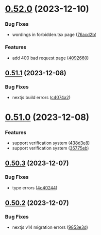 # [0.52.0](https://github.com/onesoft-sudo/sudobot-dashboard/compare/v0.51.1...v0.52.0) (2023-12-10)


### Bug Fixes

* wordings in forbidden.tsx page ([76acd2b](https://github.com/onesoft-sudo/sudobot-dashboard/commit/76acd2baa000408d9d13083a9dbbf166bb89390f))


### Features

* add 400 bad request page ([4092660](https://github.com/onesoft-sudo/sudobot-dashboard/commit/409266002dd45a6b48aaae166251ad04f52c5d1b))



## [0.51.1](https://github.com/onesoft-sudo/sudobot-dashboard/compare/v0.51.0...v0.51.1) (2023-12-08)


### Bug Fixes

* nextjs build errors ([c4074a2](https://github.com/onesoft-sudo/sudobot-dashboard/commit/c4074a2ea615880a5c43c1c789877ee9ae065e98))



# [0.51.0](https://github.com/onesoft-sudo/sudobot-dashboard/compare/v0.50.3...v0.51.0) (2023-12-08)


### Features

* support verification system ([438d3e8](https://github.com/onesoft-sudo/sudobot-dashboard/commit/438d3e8529cc6b0ea5b3a37a9ce43d9f39eed1e2))
* support verification system ([35775eb](https://github.com/onesoft-sudo/sudobot-dashboard/commit/35775eba399ee89bf580e887ffc86855a5937fa4))



## [0.50.3](https://github.com/onesoft-sudo/sudobot-dashboard/compare/v0.50.2...v0.50.3) (2023-12-07)


### Bug Fixes

* type errors ([4c40244](https://github.com/onesoft-sudo/sudobot-dashboard/commit/4c402449e59e7764f717c83688f42e523659485c))



## [0.50.2](https://github.com/onesoft-sudo/sudobot-dashboard/compare/v0.50.1...v0.50.2) (2023-12-07)


### Bug Fixes

* nextjs v14 migration errors ([9853e3d](https://github.com/onesoft-sudo/sudobot-dashboard/commit/9853e3da15f37a8f9b5afdaa7f761f8ddb8f3b46))



